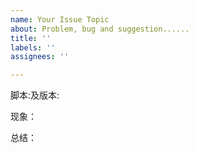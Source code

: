 ```yaml
---
name: Your Issue Topic
about: Problem, bug and suggestion......
title: ''
labels: ''
assignees: ''

---
```


脚本:及版本: 

现象：

总结：
